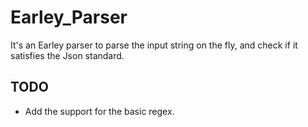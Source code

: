 # Earley_Parser
It's an Earley parser to parse the input string on the fly, and check if it satisfies the Json standard.
## TODO
- Add the support for the basic regex.